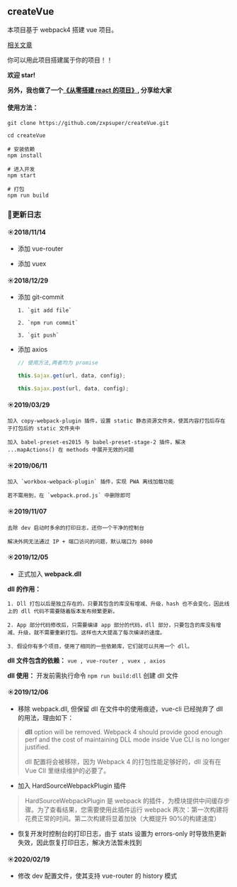 ## createVue

本项目基于 webpack4 搭建 vue 项目。

[相关文章](https://blog.csdn.net/weixin_38788347/article/details/80882432)

你可以用此项目搭建属于你的项目！！

**欢迎 star!**

**另外，我也做了一个[《从零搭建 react 的项目》](https://github.com/zxpsuper/createReact), 分享给大家**

#### 使用方法：

```
git clone https://github.com/zxpsuper/createVue.git

cd createVue

# 安装依赖
npm install

# 进入开发
npm start

# 打包
npm run build
```

### :book:更新日志

#### :sunny:2018/11/14

-   添加 vue-router

-   添加 vuex

#### :sunny:2018/12/29

-   添加 git-commit

    ```
    1. `git add file`

    2. `npm run commit`

    3. `git push`
    ```

-   添加 axios

    ```js
    // 使用方法,两者均为 promise

    this.$ajax.get(url, data, config);

    this.$ajax.post(url, data, config);
    ```

#### :sunny:2019/03/29

    加入 copy-webpack-plugin 插件，设置 static 静态资源文件夹，使其内容打包后存在于打包后的 static 文件夹中

    加入 babel-preset-es2015 与 babel-preset-stage-2 插件，解决 ...mapActions() 在 methods 中展开无效的问题

#### :sunny:2019/06/11

    加入 `workbox-webpack-plugin` 插件，实现 PWA 离线加载功能

    若不需用到，在 `webpack.prod.js` 中删除即可

#### :sunny:2019/11/07

    去除 dev 启动时多余的打印日志，还你一个干净的控制台

    解决外网无法通过 IP + 端口访问的问题，默认端口为 8080

#### :sunny:2019/12/05

-   正式加入 **webpack.dll**

**dll 的作用：**

    1. Dll 打包以后是独立存在的，只要其包含的库没有增减、升级，hash 也不会变化，因此线上的 dll 代码不需要随着版本发布频繁更新。

    2. App 部分代码修改后，只需要编译 app 部分的代码，dll 部分，只要包含的库没有增减、升级，就不需要重新打包。这样也大大提高了每次编译的速度。

    3. 假设你有多个项目，使用了相同的一些依赖库，它们就可以共用一个 dll。

**dll 文件包含的依赖：** `vue , vue-router , vuex , axios`

**dll 使用：** 开发前需执行命令 `npm run build:dll` 创建 dll 文件

#### :sunny:2019/12/06

-   移除 webpack.dll, 但保留 dll 在文件中的使用痕迹，vue-cli 已经抛弃了 dll 的用法，理由如下：

> **dll** option will be removed. Webpack 4 should provide good enough perf and the cost of maintaining DLL mode inside Vue CLI is no longer justified.
>
> dll 配置将会被移除，因为 Webpack 4 的打包性能足够好的，dll 没有在 Vue ClI 里继续维护的必要了。

-   加入 HardSourceWebpackPlugin 插件

> HardSourceWebpackPlugin 是 webpack 的插件，为模块提供中间缓存步骤。为了查看结果，您需要使用此插件运行 webpack 两次：第一次构建将花费正常的时间。第二次构建将显着加快（大概提升 90%的构建速度）

-   恢复开发时控制台的打印日志，由于 stats 设置为 errors-only 时导致热更新失效，因此恢复打印日志，解决方法暂未找到

#### :sunny:2020/02/19

- 修改 dev 配置文件，使其支持 vue-router 的 history 模式